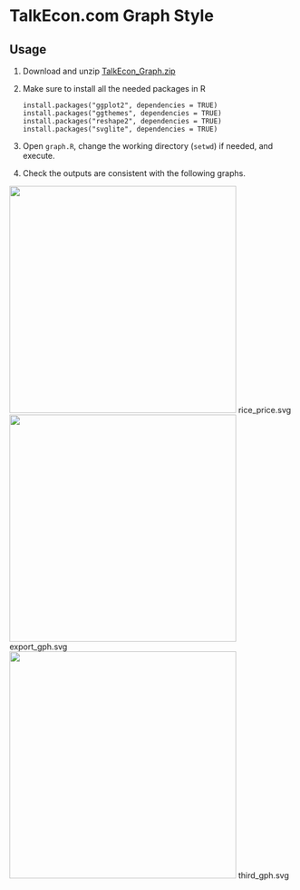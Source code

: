 # TalkEcon.com Graph Style

## Usage

1. Download and unzip [TalkEcon_Graph.zip](https://github.com/TalkEcon/GraphStyle/blob/master/TalkEcon_Graph.zip?raw=true)
2. Make sure to install all the needed packages in R

    ```
    install.packages("ggplot2", dependencies = TRUE)
    install.packages("ggthemes", dependencies = TRUE)
    install.packages("reshape2", dependencies = TRUE)
    install.packages("svglite", dependencies = TRUE)
    ```

3. Open `graph.R`, change the working directory (`setwd`) if needed, and execute.
4. Check the outputs are consistent with the following graphs. 

<img src="https://rawgit.com/TalkEcon/GraphStyle/master/TalkEcon_Graph/output/rice_price.svg" width="400">
rice_price.svg

<img src="https://rawgit.com/TalkEcon/GraphStyle/master/TalkEcon_Graph/output/export_gph.svg" width="400">
export_gph.svg

<img src="https://rawgit.com/TalkEcon/GraphStyle/master/TalkEcon_Graph/output/third_gph.svg" width="400">
third_gph.svg
